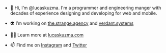 - 👋 Hi, I’m @lucaskuzma. I'm a programmer and engineering manger with decades of experience designing and developing for web and mobile.

- 👽 I’m working on [the.strange.agency](http://the.strange.agency) and [verdant.systems](http://verdant.systems)
- 👨‍💻 Learn more at [lucaskuzma.com](http://lucaskuzma.com)
- 📫 Find me on [Instagram](https://www.instagram.com/the.lucas.kuzma/) and [Twitter](https://twitter.com/kuzmalucas)



<!---
lucaskuzma/lucaskuzma is a ✨ special ✨ repository because its `README.md` (this file) appears on your GitHub profile.
You can click the Preview link to take a look at your changes.
--->
